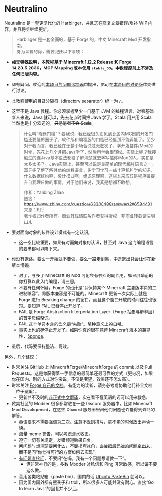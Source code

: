 # Neutralino

Neutralino 是一套更现代化的 Harbinger，并且志在修复文章错误/增补 WIP 内容，并且将会继续更新。  
> Harbinger 是一套全面的，基于 Forge 的，中文 Minecraft Mod 开发指南。  
身为读者的你，需要记住以下事项：

* **如无特殊说明，本教程基于 Minecraft 1.12.2 Release 和 Forge 14.23.5.2836，MCP Mapping 版本使用 `stable_39`。本教程原则上不涉及任何旧版内容。**
* 如有疑问，欢迎到[本项目的问题追踪器](https://github.com/Oganesson897/Neutralino/issues)中提出，亦可在[本项目的讨论版](https://github.com/Oganesson897/Neutralino/discussions)中先进行讨论。
* 本教程使用的目录分隔符（directory separator）统一为 `/`。
* 这里不是 Java 教程。你必须掌握至少一门基于 JVM 的编程语言。对零基础新人来说，Java 就可以，先去花点时间把 Java 学了。Scala 用户用 Scala 当然也是十分欢迎的，~~只是笔者不会 Scala~~。

  > 什么叫“降低门槛”？要我说，我已经很久没见到比国内MC圈的开发门槛还要低的圈子了，软件版和编程版的门槛已经低到不能再低了。至少对于我而言，我已经在无数个场合说过无数次了，学开发插件/Mod的时候，先花上几个月把Java学了，然后再学会很轻松。实际上呢？我接触过的连Java基本语法都没了解清楚就去学写插件/Mod的人，实在是太多太多了。Java实际上，甚至可以说是最简单的现代编程语言之一。至于多了解了解其他的编程语言，多学习学习一些计算机科学的知识，什么数据结构啊，设计模式啊，组成原理啊，这些本来应该是程序猿提升自我理应做的事情，对于他们来说，我真是想都不敢想。  
  >
  > 作者：Yanbing Zhao  
  > 链接：https://www.zhihu.com/question/63200488/answer/206584431  
  > 来源：知乎  
  > 著作权归作者所有。商业转载请联系作者获得授权，非商业转载请注明出处  

* 要对面向对象的软件设计模式有一定认识。
  * 这一条比较重要，如果有对面向对象的认识，甚至对 Java 这门编程语言的要求都可以降下来。
* 你没有退路。要么一开始就不要做，要么一路走到黑，中途退出只会让你在新版本懵逼。
  * 对了，写多了 Minecraft 的 Mod 可能会有强烈的副作用，如果屏幕前的你打算以此入门编程，请三思。
  * 不要有任何怀疑，Forge 的设计是“只保持某个 Minecraft 主要版本内的二进制兼容”，跨版本兼容是不可能的。Minecraft 更新一次实际上就是 Forge 进行 Breaking change 的窗口，而且这个窗口开放的时间往往也很短。要知道 FAIL 已经停止开发了。<!-- FAIL 仓库的地址原本位于 https://github.com/MinecraftForge/FAIL -->
   * FAIL 是 Forge Abstraction Interpertation Layer（Forge 抽象与解释层）的首字母缩略词。
   * FAIL 这个单词本身的含义是“失败”。某种意义上的自嘲。
   * [事实上也的确停止开发了][ref-fail-status]。如果你真的很在意跨 Minecraft 版本的兼容性，[Sponge][ref-sponge-docs]。
* 最后，代码要保持整洁、高效。

另外，几个建议：
* 时常关注 GitHub 上 MinecraftForge/MinecraftForge 的 commit 以及 Pull Requests。这是你获得第一手信息的最简单还最可靠的方式（更何况，如果你在国内，别的方式对你来说，不仅是奢望，效率还不怎么高）。
* 时常关注 [Forge 自己的文档][ref-forge-doc]。有能力的读者，请务必考虑协助他们补全文档（位于[这里][ref-forge-doc-src]）。
  * 更新并不及时的[非正式中文翻译][ref-forge-doc-translation]，实在看不懂英语的话可以用来救急。
* 欧美社区的 Modder 很多都常驻在一些 Discord 服务器中，比如 Minecraft Mod Development，在这些 Discord 服务器里问他们问题也许能得到详尽的解答。
  * 英语要求不需要强调第二次。注意不规则拼写，拿不定的时候放出声读一读。
  * 海量 meme 警告，可以考虑潜水收图。
  * 遵守一切有关规定，发错频道后果自负。
  * 问问题时想清楚要问什么，不要拐弯抹角，[直接把最开始的问题拿出来][ref-xy]，而不是问“你觉得可行的方案如何去实现”。
  * [有问题直接问][ref-just-ask]，不要问“在吗，我有一个问题想请教一下”。
    * 但非常神奇的是，多数 Modder 对私信和 Ping 非常敏感，所以请不要这么做。
  * 善用各类粘贴箱（paste bin）。国内的话 [Ubuntu PasteBin][ref-ubuntu-paste-bin] 就可以。
  * 因为国内国外都有熊孩子和 troll，所以很多人可能并没有耐心。直接“Go to learn Java”的回复并不少见。

[ref-fail-status]: https://gist.github.com/xt9/55a04226728cebe729fe37cc7aa9d10f#fail-forge-abstraction-layer
[ref-sponge-docs]: https://docs.spongepowered.org/stable/zh-CN/
[ref-forge-doc]: http://mcforge.readthedocs.io/en/latest/
[ref-forge-doc-src]: https://github.com/MinecraftForge/Documentation
[ref-forge-doc-translation]: http://mcforge-cn.readthedocs.io/zh/latest/
[ref-ubuntu-paste-bin]: https://paste.ubuntu.com/
[ref-xy]: https://meta.stackexchange.com/a/66378
[ref-just-ask]: http://sol.gfxile.net/dontask.html

<!--
关于 XY 问题还可以参考：

  - http://xyproblem.info/
  - http://coolshell.cn/articles/10804.html
-->
